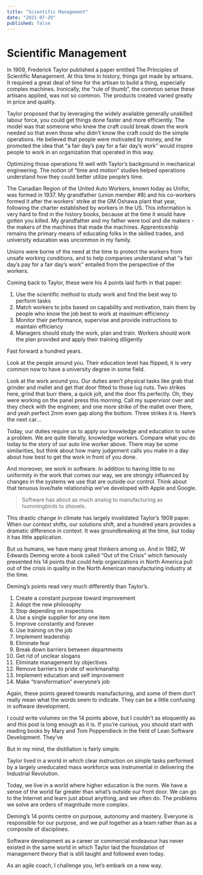 ```yaml
---
title: "Scientific Management"
date: "2021-07-29"
published: false
---
```


# Scientific Management

In 1909, Frederick Taylor published a paper entitled The Principles of Scientific Management. At this time in history, things got made by artisans. It required a great deal of time for the artisan to build a thing, especially complex machines. Ironically, the “rule of thumb”, the common sense these artisans applied, was not so common. The products created varied greatly in price and quality.

Taylor proposed that by leveraging the widely available generally unskilled labour force, you could get things done faster and more efficiently. The model was that someone who knew the craft could break down the work needed so that even those who didn’t know the craft could do the simple operations. He believed that people were motivated by money, and he promoted the idea that “a fair day’s pay for a fair day’s work” would inspire people to work in an organization that operated in this way.

Optimizing those operations fit well with Taylor’s background in mechanical engineering. The notion of “time and motion” studies helped operations understand how they could better utilize people’s time.

The Canadian Region of the United Auto Workers, known today as Unifor, was formed in 1937. My grandfather (union member #8) and his co-workers formed it after the workers’ strike at the GM Oshawa plant that year, following the charter established by workers in the US. This information is very hard to find in the history books, because at the time it would have gotten you killed. My grandfather and my father were tool and die makers - the makers of the machines that made the machines. Apprenticeship remains the primary means of educating folks in the skilled trades, and university education was uncommon in my family.

Unions were borne of the need at the time to protect the workers from unsafe working conditions, and to help companies understand what “a fair day’s pay for a fair day’s work” entailed from the perspective of the workers.

Coming back to Taylor, these were his 4 points laid forth in that paper:

1. Use the scientific method to study work and find the best way to perform tasks
2. Match workers to jobs based on capability and motivation, train them by people who know the job best to work at maximum efficiency
3. Monitor their performance, supervise and provide instructions to maintain efficiency
4. Managers should study the work, plan and train. Workers should work the plan provided and apply their training diligently

Fast forward a hundred years.

Look at the people around you. Their education level has flipped, it is very common now to have a university degree in some field.

Look at the work around you. Our duties aren’t physical tasks like grab that grinder and mallet and get that door fitted to those lug nuts. Two strikes here, grind that burr there, a quick jolt, and the door fits perfectly. Oh, they were working on the panel press this morning. Call my supervisor over and they check with the engineer, and one more strike of the mallet over there, and yeah perfect 2mm even gap along the bottom. Three strikes it is. Here’s the next car…

Today, our duties require us to apply our knowledge and education to solve a problem. We are quite literally, knowledge workers. Compare what you do today to the story of our auto line worker above. There may be some similarities, but think about how many judgement calls you make in a day about how best to get the work in front of you done.

And moreover, we work in software. In addition to having little to no uniformity in the work that comes our way, we are strongly influenced by changes in the systems we use that are outside our control. Think about that tenuous love/hate relationship we’ve developed with Apple and Google.

> Software has about as much analog to manufacturing as hummingbirds to shovels. 

This drastic change in climate has largely invalidated Taylor’s 1909 paper. When our context shifts, our solutions shift, and a hundred years provides a dramatic difference in context. It was groundbreaking at the time, but today it has little application.

But us humans, we have many great thinkers among us. And in 1982, W Edwards Deming wrote a book called “Out of the Crisis” which famously presented his 14 points that could help organizations in North America pull out of the crisis in quality in the North American manufacturing industry at the time.

Deming’s points read very much differently than Taylor’s.

1. Create a constant purpose toward improvement
2. Adopt the new philosophy
3. Stop depending on inspections
4. Use a single supplier for any one item
5. Improve constantly and forever
6. Use training on the job
7. Implement leadership
8. Eliminate fear
9. Break down barriers between departments
10. Get rid of unclear slogans
11. Eliminate management by objectives
12. Remove barriers to pride of workmanship
13. Implement education and self improvement
14. Make “transformation” everyone’s job

Again, these points geared towards manufacturing, and some of them don’t really mean what the words seem to indicate. They can be a little confusing in software development.

I could write volumes on the 14 points above, but I couldn’t as eloquently as and this post is long enough as it is. If you’re curious, you should start with reading books by Mary and Tom Poppendieck in the field of Lean Software Development. They’ve 

But in my mind, the distillation is fairly simple.

Taylor lived in a world in which clear instruction on simple tasks performed by a largely uneducated mass workforce was instrumental in delivering the Industrial Revolution.

Today, we live in a world where higher education is the norm. We have a sense of the world far greater than what’s outside our front door. We can go to the Internet and learn just about anything, and we often do. The problems we solve are orders of magnitude more complex.

Deming’s 14 points centre on purpose, autonomy and mastery. Everyone is responsible for our purpose, and we pull together as a team rather than as a composite of disciplines.

Software development as a career or commercial endeavour has never existed in the same world in which Taylor laid the foundation of management theory that is still taught and followed even today.

As an agile coach, I challenge you, let’s embark on a new way.